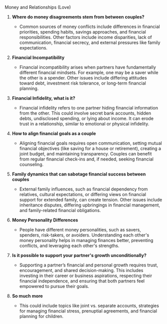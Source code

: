 Money and Relationships (Love)

1. **Where do money disagreements stem from between couples?**  
   - Common sources of money conflicts include differences in financial priorities, spending habits, savings approaches, and financial responsibilities. Other factors include income disparities, lack of communication, financial secrecy, and external pressures like family expectations.

2. **Financial Incompatibility**  
   - Financial incompatibility arises when partners have fundamentally different financial mindsets. For example, one may be a saver while the other is a spender. Other issues include differing attitudes toward debt, investment risk tolerance, or long-term financial planning.

3. **Financial Infidelity, what is it?**  
   - Financial infidelity refers to one partner hiding financial information from the other. This could involve secret bank accounts, hidden debts, undisclosed spending, or lying about income. It can erode trust in a relationship, similar to emotional or physical infidelity.

4. **How to align financial goals as a couple**  
   - Aligning financial goals requires open communication, setting mutual financial objectives (like saving for a house or retirement), creating a joint budget, and maintaining transparency. Couples can benefit from regular financial check-ins and, if needed, seeking financial counseling.

5. **Family dynamics that can sabotage financial success between couples**  
   - External family influences, such as financial dependency from relatives, cultural expectations, or differing views on financial support for extended family, can create tension. Other issues include inheritance disputes, differing upbringings in financial management, and family-related financial obligations.

6. **Money Personality Differences**  
   - People have different money personalities, such as savers, spenders, risk-takers, or avoiders. Understanding each other's money personality helps in managing finances better, preventing conflicts, and leveraging each other's strengths.

7. **Is it possible to support your partner's growth unconditionally?**  
   - Supporting a partner’s financial and personal growth requires trust, encouragement, and shared decision-making. This includes investing in their career or business aspirations, respecting their financial independence, and ensuring that both partners feel empowered to pursue their goals.

8. **So much more**  
   - This could include topics like joint vs. separate accounts, strategies for managing financial stress, prenuptial agreements, and financial planning for children.

